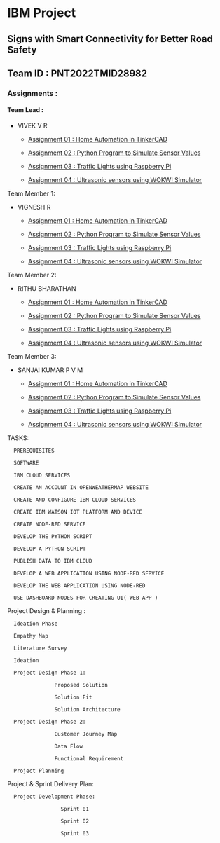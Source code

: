 # IBM Project

## Signs with Smart Connectivity for Better Road Safety 
## Team ID : PNT2022TMID28982

### Assignments :

#### Team Lead :
- VIVEK V R
  - [Assignment 01 : Home Automation in TinkerCAD](./Assessment/Vivek(Team%20Lead)/Assignment-01)

  - [Assignment 02 : Python Program to Simulate Sensor Values](./Assessment/Vivek(Team%20Lead)/Assignment-02)

  - [Assignment 03 : Traffic Lights using Raspberry Pi](./Assessment/Vivek(Team%20Lead)/Assignment-03)

  - [Assignment 04 : Ultrasonic sensors using WOKWI Simulator](./Assessment/Vivek(Team%20Lead)/Assignment%20-%2004) 


Team Member 1:
- VIGNESH R

  - [Assignment 01 : Home Automation in TinkerCAD](./Assessment/Vignesh/Assignment-01)
 
  - [Assignment 02 : Python Program to Simulate Sensor Values](./Assessment/Vignesh/Assignment-02)

  - [Assignment 03 : Traffic Lights using Raspberry Pi](./Assessment/Vignesh/Assignment-03)

  - [Assignment 04 : Ultrasonic sensors using WOKWI Simulator](./Assessment/Vignesh/Assignment%20-%2004) 

Team Member 2:
- RITHU BHARATHAN

  - [Assignment 01 : Home Automation in TinkerCAD](./Assessment/Rithu%20Bharathan/Assignment-01)

  - [Assignment 02 : Python Program to Simulate Sensor Values](./Assessment/Rithu%20Bharathan/Assignment-02)

  - [Assignment 03 : Traffic Lights using Raspberry Pi](./Assessment/Rithu%20Bharathan/Assignment-03)

  - [Assignment 04 : Ultrasonic sensors using WOKWI Simulator](./Assessment/Rithu%20Bharathan/Assignment-04) 

Team Member 3:
- SANJAI KUMAR P V M

  - [Assignment 01 : Home Automation in TinkerCAD](./Assessment/Sanjai%20Kumar/Assignment-01)

  - [Assignment 02 : Python Program to Simulate Sensor Values](./Assessment/Sanjai%20Kumar/Assignment-02)

  - [Assignment 03 : Traffic Lights using Raspberry Pi](./Assessment/Sanjai%20Kumar/Assignment-03)

  - [Assignment 04 : Ultrasonic sensors using WOKWI Simulator](./Assessment/Sanjai%20Kumar/Assignment-%2004) 


TASKS:

      PREREQUISITES

      SOFTWARE

      IBM CLOUD SERVICES

      CREATE AN ACCOUNT IN OPENWEATHERMAP WEBSITE

      CREATE AND CONFIGURE IBM CLOUD SERVICES

      CREATE IBM WATSON IOT PLATFORM AND DEVICE

      CREATE NODE-RED SERVICE

      DEVELOP THE PYTHON SCRIPT

      DEVELOP A PYTHON SCRIPT

      PUBLISH DATA TO IBM CLOUD

      DEVELOP A WEB APPLICATION USING NODE-RED SERVICE

      DEVELOP THE WEB APPLICATION USING NODE-RED

      USE DASHBOARD NODES FOR CREATING UI( WEB APP )



Project Design & Planning :

      Ideation Phase

      Empathy Map

      Literature Survey

      Ideation

      Project Design Phase 1:

                   Proposed Solution

                   Solution Fit

                   Solution Architecture

      Project Design Phase 2:

                   Customer Journey Map

                   Data Flow

                   Functional Requirement

      Project Planning



Project & Sprint Delivery Plan:

      Project Development Phase:

                     Sprint 01

                     Sprint 02

                     Sprint 03
